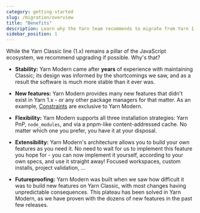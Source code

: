 ```yaml
---
category: getting-started
slug: /migration/overview
title: "Benefits"
description: Learn why the Yarn team recommends to migrate from Yarn 1.x to modern releases.
sidebar_position: 1
---
```


While the Yarn Classic line (1.x) remains a pillar of the JavaScript ecosystem, we recommend upgrading if possible. Why's that?

- **Stability:** Yarn Modern came after **years** of experience with maintaining Classic; its design was informed by the shortcomings we saw, and as a result the software is much more stable than it ever was.

- **New features:** Yarn Modern provides many new features that didn't exist in Yarn 1.x - or any other package managers for that matter. As an example, [Constraints](/features/constraints) are exclusive to Yarn Modern.

- **Flexibility:** Yarn Modern supports all three installation strategies: Yarn PnP, `node_modules`, and via a pnpm-like content-addressed cache. No matter which one you prefer, you have it at your disposal.

- **Extensibility:** Yarn Modern's architecture allows you to build your own features as you need it. No need to wait for us to implement this feature you hope for - you can now implement it yourself, according to your own specs, and use it straight away! Focused workspaces, custom installs, project validation, ...

- **Futureproofing:** Yarn Modern was built when we saw how difficult it was to build new features on Yarn Classic, with most changes having unpredictable consequences. This plateau has been solved in Yarn Modern, as we have proven with the dozens of new features in the past few releases.
